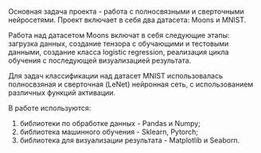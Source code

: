 Основная задача проекта - работа с полносвязными и сверточными нейросетями. Проект включает в себя два датасета: Moons и MNIST. 

Работа над датасетом Moons включат в себя следующие этапы: загрузка данных, создание тензора с обучающими и тестовыми данными, создание класса logistic regression, реализация цикла обучения с последующей визуализацией результата.

Для задач классификации над датасет MNIST использовалась полносвзяная и сверточная (LeNet) нейронная сеть, с использованием различных функций активации.

В работе используются:
1) библиотеки по обработке данных - Pandas и Numpy;
2) библиотека машинного обучения - Sklearn, Pytorch;
3) библиотека для визуализации результата - Matplotlib и Seaborn.

